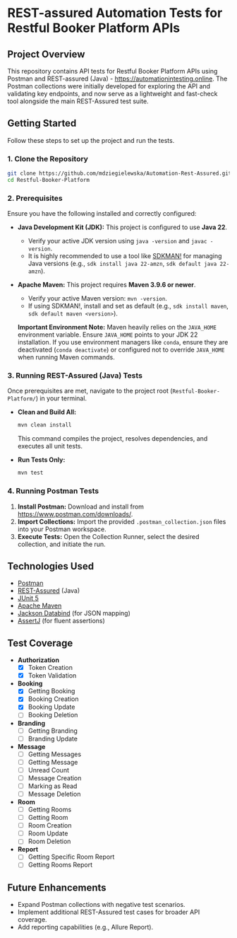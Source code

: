 # REST-assured Automation Tests for Restful Booker Platform APIs

## Project Overview

This repository contains API tests for Restful Booker Platform APIs using Postman and REST-assured (Java) - https://automationintesting.online. The Postman collections were initially developed for exploring the API and validating key endpoints, and now serve as a lightweight and fast-check tool alongside the main REST-Assured test suite.

## Getting Started

Follow these steps to set up the project and run the tests.

### 1. Clone the Repository

```bash
git clone https://github.com/mdziegielewska/Automation-Rest-Assured.git
cd Restful-Booker-Platform
```

### 2. Prerequisites

Ensure you have the following installed and correctly configured:

* **Java Development Kit (JDK):** This project is configured to use **Java 22**.
    * Verify your active JDK version using `java -version` and `javac -version`.
    * It is highly recommended to use a tool like [SDKMAN!](https://sdkman.io/) for managing Java versions (e.g., `sdk install java 22-amzn`, `sdk default java 22-amzn`).
* **Apache Maven:** This project requires **Maven 3.9.6 or newer**.
    * Verify your active Maven version: `mvn -version`.
    * If using SDKMAN!, install and set as default (e.g., `sdk install maven`, `sdk default maven <version>`).

    **Important Environment Note:** Maven heavily relies on the `JAVA_HOME` environment variable. Ensure `JAVA_HOME` points to your JDK 22 installation. If you use environment managers like `conda`, ensure they are deactivated (`conda deactivate`) or configured not to override `JAVA_HOME` when running Maven commands.

### 3. Running REST-Assured (Java) Tests

Once prerequisites are met, navigate to the project root (`Restful-Booker-Platform/`) in your terminal.

* **Clean and Build All:**
    ```bash
    mvn clean install
    ```
    This command compiles the project, resolves dependencies, and executes all unit tests.

* **Run Tests Only:**
    ```bash
    mvn test
    ```

### 4. Running Postman Tests

1.  **Install Postman:** Download and install from https://www.postman.com/downloads/.
2.  **Import Collections:** Import the provided `.postman_collection.json` files into your Postman workspace.
3.  **Execute Tests:** Open the Collection Runner, select the desired collection, and initiate the run.


## Technologies Used

* [Postman](https://www.postman.com/)
* [REST-Assured](https://rest-assured.io/) (Java)
* [JUnit 5](https://junit.org/junit5/)
* [Apache Maven](https://maven.apache.org/)
* [Jackson Databind](https://github.com/FasterXML/jackson-databind) (for JSON mapping)
* [AssertJ](https://assertj.github.io/doc/) (for fluent assertions)

## Test Coverage

* **Authorization**
    * [x] Token Creation
    * [x] Token Validation
* **Booking**
    * [x] Getting Booking
    * [x] Booking Creation
    * [x] Booking Update
    * [ ] Booking Deletion
* **Branding**
    * [ ] Getting Branding
    * [ ] Branding Update
* **Message**
    * [ ] Getting Messages
    * [ ] Getting Message
    * [ ] Unread Count
    * [ ] Message Creation
    * [ ] Marking as Read
    * [ ] Message Deletion
* **Room**
    * [ ] Getting Rooms
    * [ ] Getting Room
    * [ ] Room Creation
    * [ ] Room Update
    * [ ] Room Deletion
* **Report**
    * [ ] Getting Specific Room Report
    * [ ] Getting Rooms Report
   
## Future Enhancements

* Expand Postman collections with negative test scenarios.
* Implement additional REST-Assured test cases for broader API coverage.
* Add reporting capabilities (e.g., Allure Report).
